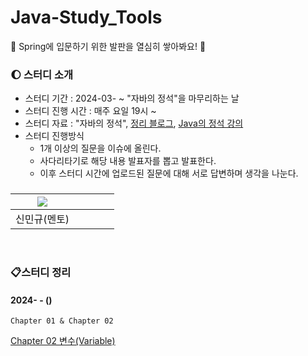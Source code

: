 # Java-Study_Tools
🐣 Spring에 입문하기 위한 발판을 열심히 쌓아봐요! 🐥

### 🌔 스터디 소개
* 스터디 기간 : 2024-03- ~ "자바의 정석"을 마무리하는 날
* 스터디 진행 시간 : 매주 요일 19시 ~ 
* 스터디 자료 : "자바의 정석", [정리 블로그](https://ukym-tistory.tistory.com/entry/%EB%B3%80%EC%88%98Variable), [Java의 정석 강의](https://www.youtube.com/watch?v=oJlCC1DutbA&list=PLW2UjW795-f6xWA2_MUhEVgPauhGl3xIp)
* 스터디 진행방식
  * 1개 이상의 질문을 이슈에 올린다.
  * 사다리타기로 해당 내용 발표자를 뽑고 발표한다.
  * 이후 스터디 시간에 업로드된 질문에 대해 서로 답변하며 생각을 나눈다.

### 
| [<img src="https://github.com/UykM.png">](https://github.com/UykM) | | | | |
|:---:|:---:|:---:|:---:|:---:
신민규(멘토)| | | |

<br>

### 📋스터디 정리

#### 2024- - ()
```
Chapter 01 & Chapter 02
```
[Chapter 02 변수(Variable)](https://ukym-tistory.tistory.com/entry/%EB%B3%80%EC%88%98Variable)
